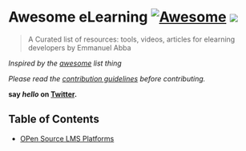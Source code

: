 # Awesome eLearning [![Awesome](https://awesome.re/badge-flat2.svg)](https://awesome.re) ![](https://img.shields.io/badge/ABBA-Approved-green)

> A Curated list of resources:  tools, videos, articles for elearning developers by Emmanuel Abba

*Inspired by the [awesome](https://github.com/sindresorhus/awesome) list thing*

*Please read the [contribution guidelines](#guidelines) before contributing.*

**say *hello* on [Twitter](https://twitter.com/gr8nexx).**

## Table of Contents

- [OPen Source LMS Platforms](#Open&nbsp;Source&nbsp;LMS&nbsp;Platforms)

